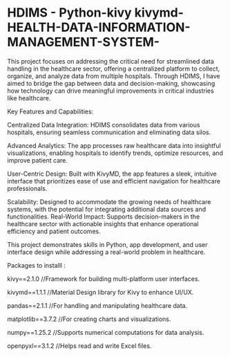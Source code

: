 #  HDIMS - Python-kivy kivymd-HEALTH-DATA-INFORMATION-MANAGEMENT-SYSTEM-
This project focuses on addressing the critical need for streamlined data handling in the healthcare sector, offering a centralized platform to collect, organize, and analyze data from multiple hospitals.
Through HDIMS, I have aimed to bridge the gap between data and decision-making, showcasing how technology can drive meaningful improvements in critical industries like healthcare.




Key Features and Capabilities:

Centralized Data Integration: HDIMS consolidates data from various hospitals, ensuring seamless communication and eliminating data silos.

Advanced Analytics: The app processes raw healthcare data into insightful visualizations, enabling hospitals to identify trends, optimize resources, and improve patient care.

User-Centric Design: Built with KivyMD, the app features a sleek, intuitive interface that prioritizes ease of use and efficient navigation for healthcare professionals.


Scalability: Designed to accommodate the growing needs of healthcare systems, with the potential for integrating additional data sources and functionalities.
Real-World Impact: Supports decision-makers in the healthcare sector with actionable insights that enhance operational efficiency and patient outcomes.



This project demonstrates  skills in Python, app development, and user interface design while addressing a real-world problem in healthcare.


Packages to  installl :

kivy==2.1.0  //Framework for building multi-platform user interfaces.

kivymd==1.1.1   //Material Design library for Kivy to enhance UI/UX.

pandas==2.1.1  //For handling and manipulating healthcare data.

matplotlib==3.7.2  //For creating charts and visualizations.

numpy==1.25.2  //Supports numerical computations for data analysis.

openpyxl==3.1.2   //Helps read and write Excel files.



